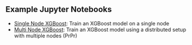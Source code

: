 ## Example Jupyter Notebooks

- [Single Node XGBoost](./single_node_xgb.ipynb): Train an XGBoost model on a single node
- [Multi Node XGBoost](./multi_node_xgb.ipynb): Train an XGBoost model using a distributed setup with multiple nodes (PrPr)